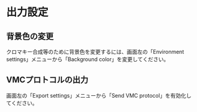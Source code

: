 # 出力設定

## 背景色の変更

クロマキー合成等のために背景色を変更するには、画面左の「Environment settings」メニューから「Background color」を変更してください。

## VMCプロトコルの出力

画面左の「Export settings」メニューから「Send VMC protocol」を有効化してください。
